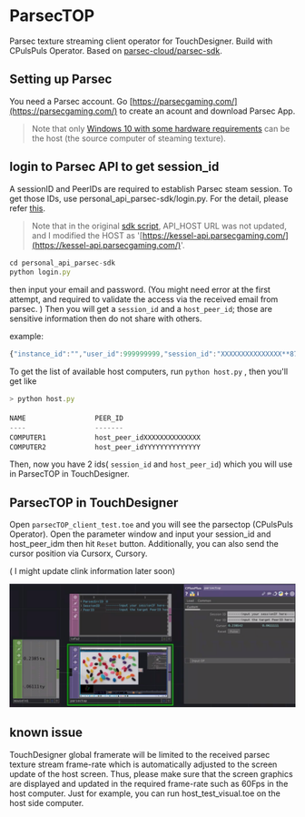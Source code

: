 # ParsecTOP
Parsec texture streaming client operator for TouchDesigner. Build with CPulsPuls Operator. Based on [parsec-cloud/parsec-sdk](https://github.com/parsec-cloud/parsec-sdk).

## Setting up Parsec

You need a Parsec account. Go [https://parsecgaming.com/](https://parsecgaming.com/) to create an acount and download Parsec App. 

> Note that only [Windows 10 with some hardware requirements](https://support.parsecgaming.com/hc/en-us/articles/115002699192-Hardware-Requirements-For-Hosting-A-Gaming-Session-On-Parsec) can be the host (the source computer of steaming texture).

## login to Parsec API to get session_id

A sessionID and PeerIDs are required to establish Parsec steam session. To get those IDs, use personal_api_parsec-sdk/login.py. For the detail, please refer [this](https://github.com/parsec-cloud/parsec-sdk/tree/master/api/personal). 

> Note that in the original [sdk script](https://github.com/parsec-cloud/parsec-sdk/tree/master/api/personal), API_HOST URL was not updated, and I modified the HOST as '[https://kessel-api.parsecgaming.com/](https://kessel-api.parsecgaming.com/)'.

```jsx
cd personal_api_parsec-sdk
python login.py
```

then input your email and password. (You might need error at the first attempt, and required to validate the access via the received email from parsec. ) Then you will get a `session_id` and a `host_peer_id`; those are sensitive information then do not share with others.

example:

```jsx
{"instance_id":"","user_id":999999999,"session_id":"XXXXXXXXXXXXXXX**872ff21f53a52757399594d5aXXXXXXXXXXXX**","host_peer_id":"1jOuXXXXXXXXXXXXXXXXXXx5je"}
```

To get the list of available host computers, run `python host.py` , then you'll get like

```jsx
> python host.py

NAME                 PEER_ID
----                 -------
COMPUTER1            host_peer_idXXXXXXXXXXXXXX
COMPUTER2            host_peer_idYYYYYYYYYYYYYY
```

Then, now you have 2 ids( `session_id` and `host_peer_id`) which you will use in ParsecTOP in TouchDesigner.

## ParsecTOP in TouchDesigner

Open `parsecTOP_client_test.toe` and you will see the parsectop (CPulsPuls Operator). Open the parameter window and input your session_id and host_peer_idm then hit `Reset` button. Additionally, you can also send the cursor position via Cursorx, Cursory. 

( I might update clink information later soon)


![img/ParsecTOP_sample.png](img/ParsecTOP_sample.png)

## known issue

TouchDesigner global framerate will be limited to the received parsec texture stream frame-rate which is automatically adjusted to the screen update of the host screen. Thus, please make sure that the screen graphics are displayed and updated in the required frame-rate such as 60Fps in the host computer. Just for example, you can run host_test_visual.toe on the host side computer.

